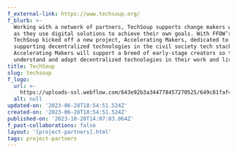 ```yaml
---
f_external-link: https://www.techsoup.org/
f_blurb: >-
  Working with a network of partners, TechSoup supports change makers worldwide
  as they use digital solutions to achieve their own goals. With FFDW’s award,
  TechSoup kicked off a new project, Accelerating Makers, dedicated to
  supporting decentralized technologies in the civil society tech stack.
  Accelerating Makers will support a breed of early-stage creators so they can
  understand and adopt decentralized technologies in their work and lives.
title: TechSoup
slug: techsoup
f_logo:
  url: >-
    https://uploads-ssl.webflow.com/643e92b3a344778457270525/649c81faf4d7738ba43cceaa_image%20(1).png
  alt: null
updated-on: '2023-06-28T18:54:51.524Z'
created-on: '2023-06-28T18:54:51.524Z'
published-on: '2023-10-20T14:07:03.064Z'
f_past-collaborations: false
layout: '[project-partners].html'
tags: project-partners
---
```



